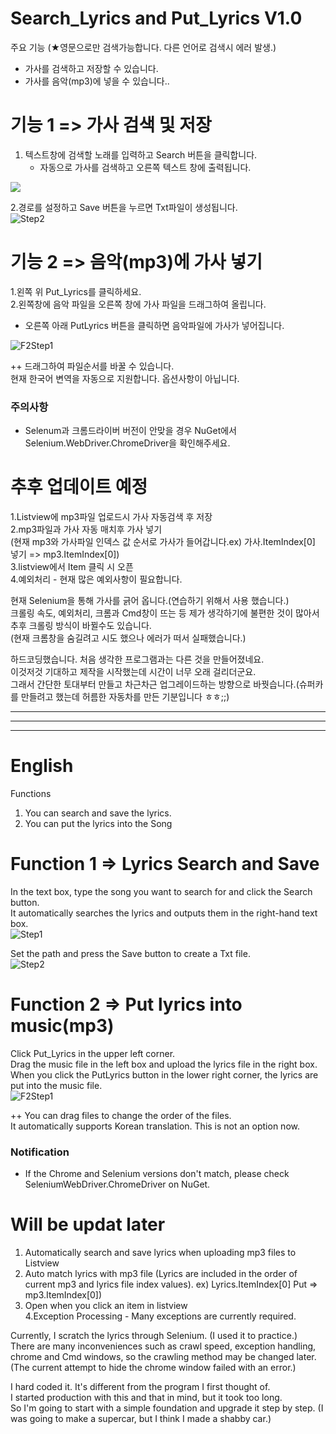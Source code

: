# Search_Lyrics and Put_Lyrics V1.0

주요 기능  (★영문으로만 검색가능합니다. 다른 언어로 검색시 에러 발생.)
* 가사를 검색하고 저장할 수 있습니다.
* 가사를 음악(mp3)에 넣을 수 있습니다..

# 기능 1 => 가사 검색 및 저장
1. 텍스트창에 검색할 노래를 입력하고 Search 버튼을 클릭합니다.       
    * 자동으로 가사를 검색하고 오른쪽 텍스트 창에 출력됩니다.

<img src=https://user-images.githubusercontent.com/90036120/131990580-58979912-e462-49f8-a2cb-8bc7b1308758.png/>

2.경로를 설정하고 Save 버튼을 누르면 Txt파일이 생성됩니다.  
![Step2](https://user-images.githubusercontent.com/90036120/131992771-f22d16b3-ab1b-4c81-a9e8-34e87e573632.png)

# 기능 2 => 음악(mp3)에 가사 넣기  
1.왼쪽 위 Put_Lyrics를 클릭하세요.   
2.왼쪽창에 음악 파일을 오른쪽 창에 가사 파일을 드래그하여 올립니다.   
   * 오른쪽 아래 PutLyrics 버튼을 클릭하면 음악파일에 가사가 넣어집니다.  
      
![F2Step1](https://user-images.githubusercontent.com/90036120/132012576-23236a96-26c1-4358-8337-16af7aa93a26.png)


++ 드래그하여 파일순서를 바꿀 수 있습니다.   
   현재 한국어 변역을 자동으로 지원합니다. 옵션사항이 아닙니다.
   
### 주의사항
 * Selenum과 크롬드라이버 버전이 안맞을 경우 NuGet에서 Selenium.WebDriver.ChromeDriver을 확인해주세요.


# 추후 업데이트 예정                                                        
1.Listview에 mp3파일 업로드시 가사 자동검색 후 저장   
2.mp3파일과 가사 자동 매치후 가사 넣기            
  (현재 mp3와 가사파일 인덱스 값 순서로 가사가 들어갑니다.ex) 가사.ItemIndex[0] 넣기 => mp3.ItemIndex[0])                    
3.listview에서 Item 클릭 시 오픈     
4.예외처리 - 현재 많은 예외사항이 필요합니다.     

현재 Selenium을 통해 가사를 긁어 옵니다.(연습하기 위해서 사용 했습니다.)    
크롤링 속도, 예외처리, 크롬과 Cmd창이 뜨는 등 제가 생각하기에 불편한 것이 많아서 추후 크롤링 방식이 바뀔수도 있습니다.    
(현재 크롬창을 숨길려고 시도 했으나 에러가 떠서 실패했습니다.)    

하드코딩했습니다. 처음 생각한 프로그램과는 다른 것을 만들어졌네요.   
이것저것 기대하고 제작을 시작했는데 시간이 너무 오래 걸리더군요.    
그래서 간단한 토대부터 만들고 차근차근 업그레이드하는 방향으로 바꿧습니다.(슈퍼카를 만들려고 했는데 허름한 자동차를 만든 기분입니다 ㅎㅎ;;)   

            
---------------------------------------
---------------------------------------
---------------------------------------
         

# English

Functions
1. You can search and save the lyrics.
2. You can put the lyrics into the Song


# Function 1 => Lyrics Search and Save   
In the text box, type the song you want to search for and click the Search button.    
It automatically searches the lyrics and outputs them in the right-hand text box.     
![Step1](https://user-images.githubusercontent.com/90036120/131990580-58979912-e462-49f8-a2cb-8bc7b1308758.png)

Set the path and press the Save button to create a Txt file.  
![Step2](https://user-images.githubusercontent.com/90036120/131992771-f22d16b3-ab1b-4c81-a9e8-34e87e573632.png)

# Function 2 => Put lyrics into music(mp3)    
Click Put_Lyrics in the upper left corner.    
Drag the music file in the left box and upload the lyrics file in the right box.    
When you click the PutLyrics button in the lower right corner, the lyrics are put into the music file.      
![F2Step1](https://user-images.githubusercontent.com/90036120/132012576-23236a96-26c1-4358-8337-16af7aa93a26.png)

++ You can drag files to change the order of the files.   
   It automatically supports Korean translation. This is not an option now.   
   
### Notification
  * If the Chrome and Selenium versions don't match, please check SeleniumWebDriver.ChromeDriver on NuGet.

# Will be updat later                                                                                          
1. Automatically search and save lyrics when uploading mp3 files to Listview        
2. Auto match lyrics with mp3 file (Lyrics are included in the order of current mp3 and lyrics file index values). ex) Lyrics.ItemIndex[0] Put => mp3.ItemIndex[0])   
3. Open when you click an item in listview                                    
4.Exception Processing - Many exceptions are currently required.                             

Currently, I scratch the lyrics through Selenium. (I used it to practice.)    
There are many inconveniences such as crawl speed, exception handling, chrome and Cmd windows, so the crawling method may be changed later.   
(The current attempt to hide the chrome window failed with an error.)   

I hard coded it. It's different from the program I first thought of.   
I started production with this and that in mind, but it took too long.    
So I'm going to start with a simple foundation and upgrade it step by step. (I was going to make a supercar, but I think I made a shabby car.)
